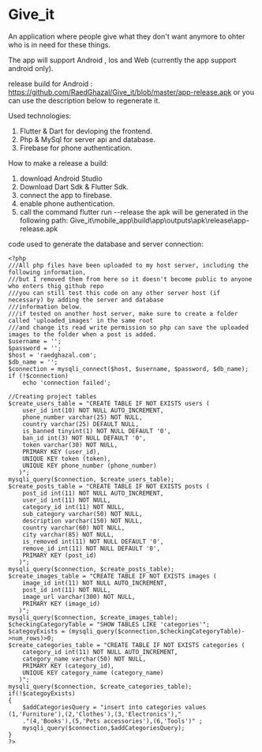 # Give_it

An application where people give what they don't want anymore to ohter who is in need for these things.

The app will support Android , Ios and Web (currently the app support android only).

release build for Android : https://github.com/RaedGhazal/Give_it/blob/master/app-release.apk
or you can use the description below to regenerate it.

Used technologies:
 1. Flutter & Dart for devloping the frontend.
 2. Php & MySql for server api and database.
 3. Firebase for phone authentication.

  How to make a release a build:  
 1. download Android Studio   
 2. Download Dart Sdk & Flutter Sdk.   
 3. connect the app to firebase.  
 4. enable phone authentication. 
 5. call the command flutter run --release   the apk
    will be generated in the following path:
    Give_it\mobile_app\build\app\outputs\apk\release\app-release.apk

code used to generate the database and server connection:

    <?php
    ///All php files have been uploaded to my host server, including the following information,
    ///but I removed them from here so it doesn't become public to anyone who enters thig github repo
    ///you can still test this code on any other server host (if necessary) by adding the server and database
    ///information below.
    ///if tested on another host server, make sure to create a folder called 'uploaded_images' in the same root
    ///and change its read write permission so php can save the uploaded images to the folder when a post is added.
    $username = '';
    $password = '';
    $host = 'raedghazal.com';
    $db_name = '';
    $connection = mysqli_connect($host, $username, $password, $db_name);
    if (!$connection)
        echo 'connection failed';
    
    //Creating project tables
    $create_users_table = "CREATE TABLE IF NOT EXISTS users (
        user_id int(10) NOT NULL AUTO_INCREMENT,
        phone_number varchar(25) NOT NULL,
        country varchar(25) DEFAULT NULL,
        is_banned tinyint(1) NOT NULL DEFAULT '0',
        ban_id int(3) NOT NULL DEFAULT '0',
        token varchar(30) NOT NULL,
        PRIMARY KEY (user_id),
        UNIQUE KEY token (token),
        UNIQUE KEY phone_number (phone_number)
       )";
    mysqli_query($connection, $create_users_table);
    $create_posts_table = "CREATE TABLE IF NOT EXISTS posts (
        post_id int(11) NOT NULL AUTO_INCREMENT,
        user_id int(11) NOT NULL,
        category_id int(11) NOT NULL,
        sub_category varchar(50) NOT NULL,
        description varchar(150) NOT NULL,
        country varchar(60) NOT NULL,
        city varchar(85) NOT NULL,
        is_removed int(11) NOT NULL DEFAULT '0',
        remove_id int(11) NOT NULL DEFAULT '0',
        PRIMARY KEY (post_id)
       )";
    mysqli_query($connection, $create_posts_table);
    $create_images_table = "CREATE TABLE IF NOT EXISTS images (
        image_id int(11) NOT NULL AUTO_INCREMENT,
        post_id int(11) NOT NULL,
        image_url varchar(300) NOT NULL,
        PRIMARY KEY (image_id)
       )";
    mysqli_query($connection, $create_images_table);
    $checkingCategoryTable = "SHOW TABLES LIKE 'categories'";
    $categoyExists = (mysqli_query($connection,$checkingCategoryTable)->num_rows)>0;
    $create_categories_table = "CREATE TABLE IF NOT EXISTS categories (
        category_id int(11) NOT NULL AUTO_INCREMENT,
        category_name varchar(50) NOT NULL,
        PRIMARY KEY (category_id),
        UNIQUE KEY category_name (category_name)
       )";
    mysqli_query($connection, $create_categories_table);
    if(!$categoyExists)
    {
        $addCategoriesQuery = "insert into categories values (1,'Furniture'),(2,'Clothes'),(3,'Electronics'),"
        ."(4,'Books'),(5,'Pets accessories'),(6,'Tools')" ;
        mysqli_query($connection,$addCategoriesQuery);
    }
    ?>

